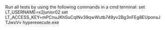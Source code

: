 Run all tests by using the following commands in a cmd terminal:
set LT_USERNAME=x2junior02
set LT_ACCESS_KEY=mPCnuJKhSuCqINv39qwWutb749yv2Bg3nFEg8EUponsJTJwxVv
hyperexecute.exe